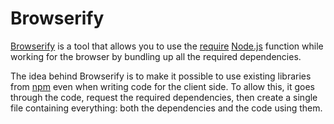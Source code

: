 # Browserify

[Browserify](http://browserify.org/) is a tool that allows you to use the [require](https://nodejs.org/api/modules.html) [Node.js](NODEJS.md) function while working for the browser by bundling up all the required dependencies. 

The idea behind Browserify is to make it possible to use existing libraries from [npm](NPM.md) even when writing code for the client side. To allow this, it goes through the code, request the required dependencies, then create a single file containing everything: both the dependencies and the code using them.
